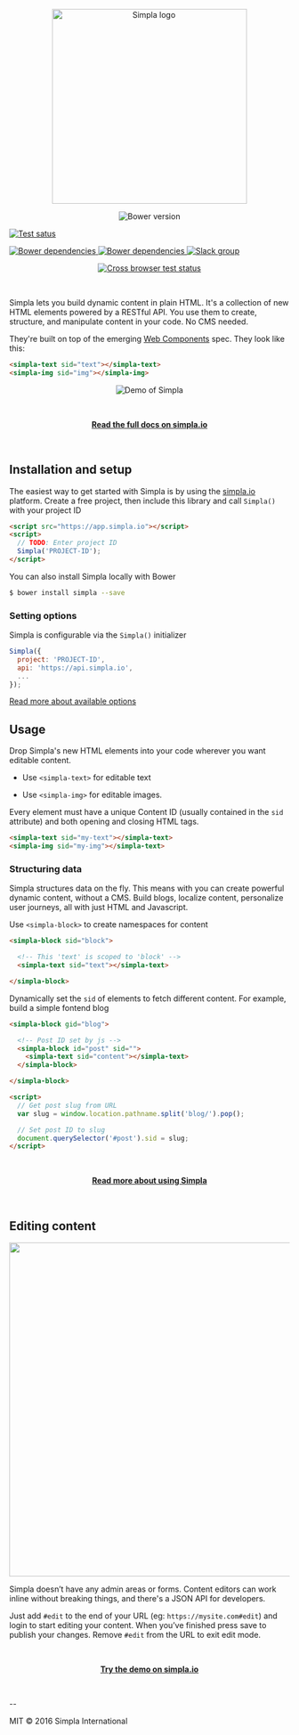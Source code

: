<p align="center">
 <img src="https://storage.googleapis.com/simpla-assets/img/logo-wordmark-sml.png" alt="Simpla logo" width="350" />
</p>

<p align="center">
  <img src="https://img.shields.io/bower/v/simpla.svg" alt="Bower version" title="Bower version">

  <a href="https://travis-ci.org/simplaio/simpla" target="_blank"><img src="https://travis-ci.org/simplaio/simpla.svg?branch=master" alt="Test satus" title="Test satus" /></a>

  <a href="https://gemnasium.com/github.com/simplaio/simpla" target="_blank">
   <img src="https://img.shields.io/gemnasium/simplaio/simpla.svg" alt="Bower dependencies" title="Bower dependencies">
  </a>

  <a href="https://david-dm.org/simplaio/simpla#info=devDependencies" target="_blank">
   <img src="https://img.shields.io/david/dev/simplaio/simpla.svg?theme=shields.io" alt="Bower dependencies" title="Bower dependencies">
  </a>

  <a href="http://slack.simpla.io" target="_blank">
   <img src="http://slack.simpla.io/badge.svg" alt="Slack group" title="Slack group">
  </a>
</p> 

<p align="center">
 <a href="https://saucelabs.com/u/simpla" target="_blank">
  <img src="https://saucelabs.com/browser-matrix/simpla.svg" alt="Cross browser test status" title="Cross browser test status">
 </a>
</p>

<br/>

Simpla lets you build dynamic content in plain HTML. It's a collection of new HTML elements powered by a RESTful API. You use them to create, structure, and manipulate content in your code. No CMS needed. 

They're built on top of the emerging [Web Components](https://www.w3.org/wiki/WebComponents/) spec. They look like this:

```html
<simpla-text sid="text"></simpla-text>
<simpla-img sid="img"></simpla-img>
```

<p align="center"><img src="https://storage.googleapis.com/simpla-assets/img/editing-demo.gif" alt="Demo of Simpla"></p>

<br/>
<p align="center"><a href="https://www.simpla.io/docs"><strong>Read the full docs on simpla.io</strong></a></p>

<br/>

## Installation and setup
The easiest way to get started with Simpla is by using the [simpla.io](https://simpla.io) platform. Create a free project, then include this library and call `Simpla()` with your project ID

```html  
<script src="https://app.simpla.io"></script>
<script>
  // TODO: Enter project ID
  Simpla('PROJECT-ID');
</script>
```

You can also install Simpla locally with Bower

```bash
$ bower install simpla --save
```

### Setting options
Simpla is configurable via the `Simpla()` initializer

```js
Simpla({
  project: 'PROJECT-ID',
  api: 'https://api.simpla.io',
  ...
});
```

[Read more about available options](https://www.simpla.io/docs/#options)

## Usage

Drop Simpla's new HTML elements into your code wherever you want editable content.

- Use `<simpla-text>` for editable text

- Use `<simpla-img>` for editable images.

Every element must have a unique Content ID (usually contained in the `sid` attribute) and both opening and closing HTML tags.

```html
<simpla-text sid="my-text"></simpla-text>
<simpla-img sid="my-img"></simpla-text> 
```

### Structuring data
Simpla structures data on the fly. This means with you can create powerful dynamic content, without a CMS. Build blogs, localize content, personalize user journeys, all with just HTML and Javascript.

Use `<simpla-block>` to create namespaces for content

```html
<simpla-block sid="block">

  <!-- This 'text' is scoped to 'block' -->
  <simpla-text sid="text"></simpla-text>

</simpla-block>
```

Dynamically set the `sid` of elements to fetch different content. For example, build a simple fontend blog

```html
<simpla-block gid="blog">

  <!-- Post ID set by js -->
  <simpla-block id="post" sid="">
    <simpla-text sid="content"></simpla-text>
  </simpla-block>

</simpla-block>

<script>
  // Get post slug from URL
  var slug = window.location.pathname.split('blog/').pop();

  // Set post ID to slug
  document.querySelector('#post').sid = slug;
</script>
```

<br/>

<p align="center"><a href="https://www.simpla.io/docs"><strong>Read more about using Simpla</strong></a></p>

<br/>

## Editing content

<p align="center"><img src="https://storage.googleapis.com/simpla-assets/img/hero-img.png" width="600" /></p>

Simpla doesn’t have any admin areas or forms. Content editors can work inline without breaking things, and there's a JSON API for developers.

Just add `#edit` to the end of your URL (eg: `https://mysite.com#edit`) and login to start editing your content. When you’ve finished press save to publish your changes. Remove `#edit` from the URL to exit edit mode.

<br/>

<p align="center"><a href="https://www.simpla.io"><strong>Try the demo on simpla.io</strong></a></p>

<br/>

--

MIT © 2016 Simpla International
